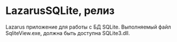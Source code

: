 # LazarusSQLite, релиз
Lazarus приложение для работы с БД SQLite. Выполняемый файл SqliteView.exe, должна быть доступна SQLite3.dll.

